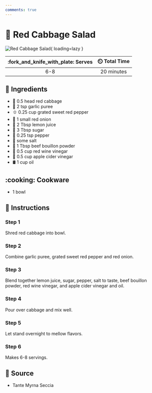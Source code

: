 ```yaml
---
comments: true
---
```

# :green_salad: Red Cabbage Salad

![Red Cabbage Salad](../assets/images/red-cabbage-salad.png){ loading=lazy }

| :fork_and_knife_with_plate: Serves | :timer_clock: Total Time |
|:----------------------------------:|:-----------------------: |
| 6-8 | 20 minutes |

## :salt: Ingredients

- :leafy_green: 0.5 head red cabbage
- :garlic: 2 tsp garlic puree
- :bell_pepper: 0.25 cup grated sweet red pepper
- :onion: 1 small red onion
- :lemon: 2 Tbsp lemon juice
- :candy: 3 Tbsp sugar
- :salt: 0.25 tsp pepper
- :salt: some salt
- :rice: 1 Tbsp beef bouillon powder
- :wine_glass: 0.5 cup red wine vinegar
- :apple: 0.5 cup apple cider vinegar
- :oil_drum: 1 cup oil

## :cooking: Cookware

- 1 bowl

## :pencil: Instructions

### Step 1

Shred red cabbage into bowl.

### Step 2

Combine garlic puree, grated sweet red pepper and red onion.

### Step 3

Blend together lemon juice, sugar, pepper, salt to taste, beef bouillon powder, red wine vinegar, and apple cider
vinegar and oil.

### Step 4

Pour over cabbage and mix well.

### Step 5

Let stand overnight to mellow flavors.

### Step 6

Makes 6-8 servings.

## :link: Source

- Tante Myrna Seccia

